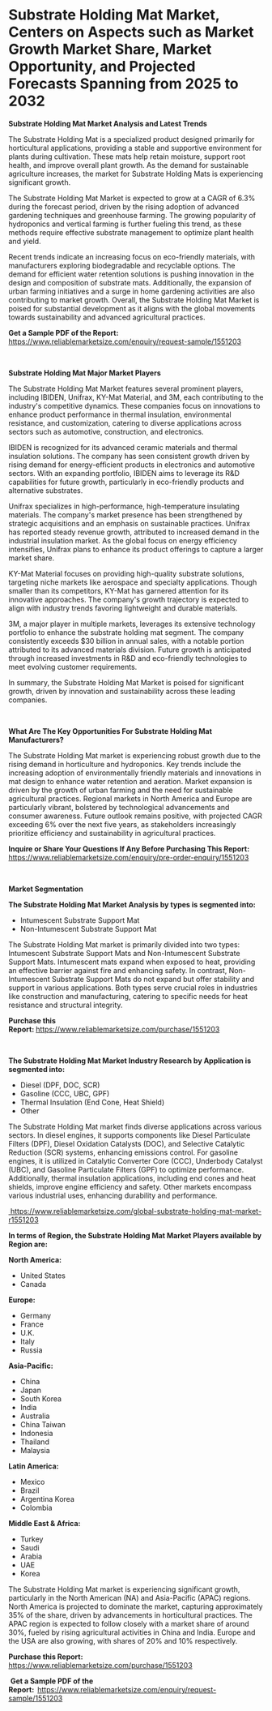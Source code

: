 <p><h1>Substrate Holding Mat Market, Centers on Aspects such as Market Growth Market Share, Market Opportunity, and Projected Forecasts Spanning from 2025 to 2032</h1></p><p><strong>Substrate Holding Mat Market Analysis and Latest Trends</strong></p>
<p><p>The Substrate Holding Mat is a specialized product designed primarily for horticultural applications, providing a stable and supportive environment for plants during cultivation. These mats help retain moisture, support root health, and improve overall plant growth. As the demand for sustainable agriculture increases, the market for Substrate Holding Mats is experiencing significant growth.</p><p>The Substrate Holding Mat Market is expected to grow at a CAGR of 6.3% during the forecast period, driven by the rising adoption of advanced gardening techniques and greenhouse farming. The growing popularity of hydroponics and vertical farming is further fueling this trend, as these methods require effective substrate management to optimize plant health and yield.</p><p>Recent trends indicate an increasing focus on eco-friendly materials, with manufacturers exploring biodegradable and recyclable options. The demand for efficient water retention solutions is pushing innovation in the design and composition of substrate mats. Additionally, the expansion of urban farming initiatives and a surge in home gardening activities are also contributing to market growth. Overall, the Substrate Holding Mat Market is poised for substantial development as it aligns with the global movements towards sustainability and advanced agricultural practices.</p></p>
<p><strong>Get a Sample PDF of the Report:&nbsp;</strong> <a href="https://www.reliablemarketsize.com/enquiry/request-sample/1551203?utm_campaign=2637&utm_medium=2&utm_source=Github&utm_content=ia&utm_term=15042025&utm_id=substrate-holding-mat">https://www.reliablemarketsize.com/enquiry/request-sample/1551203</a></p>
<p>&nbsp;</p>
<p><strong>Substrate Holding Mat Major Market Players</strong></p>
<p><p>The Substrate Holding Mat Market features several prominent players, including IBIDEN, Unifrax, KY-Mat Material, and 3M, each contributing to the industry's competitive dynamics. These companies focus on innovations to enhance product performance in thermal insulation, environmental resistance, and customization, catering to diverse applications across sectors such as automotive, construction, and electronics.</p><p>IBIDEN is recognized for its advanced ceramic materials and thermal insulation solutions. The company has seen consistent growth driven by rising demand for energy-efficient products in electronics and automotive sectors. With an expanding portfolio, IBIDEN aims to leverage its R&D capabilities for future growth, particularly in eco-friendly products and alternative substrates.</p><p>Unifrax specializes in high-performance, high-temperature insulating materials. The company's market presence has been strengthened by strategic acquisitions and an emphasis on sustainable practices. Unifrax has reported steady revenue growth, attributed to increased demand in the industrial insulation market. As the global focus on energy efficiency intensifies, Unifrax plans to enhance its product offerings to capture a larger market share.</p><p>KY-Mat Material focuses on providing high-quality substrate solutions, targeting niche markets like aerospace and specialty applications. Though smaller than its competitors, KY-Mat has garnered attention for its innovative approaches. The company's growth trajectory is expected to align with industry trends favoring lightweight and durable materials.</p><p>3M, a major player in multiple markets, leverages its extensive technology portfolio to enhance the substrate holding mat segment. The company consistently exceeds $30 billion in annual sales, with a notable portion attributed to its advanced materials division. Future growth is anticipated through increased investments in R&D and eco-friendly technologies to meet evolving customer requirements. </p><p>In summary, the Substrate Holding Mat Market is poised for significant growth, driven by innovation and sustainability across these leading companies.</p></p>
<p>&nbsp;</p>
<p><strong>What Are The Key Opportunities For Substrate Holding Mat Manufacturers?</strong></p>
<p><p>The Substrate Holding Mat market is experiencing robust growth due to the rising demand in horticulture and hydroponics. Key trends include the increasing adoption of environmentally friendly materials and innovations in mat design to enhance water retention and aeration. Market expansion is driven by the growth of urban farming and the need for sustainable agricultural practices. Regional markets in North America and Europe are particularly vibrant, bolstered by technological advancements and consumer awareness. Future outlook remains positive, with projected CAGR exceeding 6% over the next five years, as stakeholders increasingly prioritize efficiency and sustainability in agricultural practices.</p></p>
<p><strong>Inquire or Share Your Questions If Any Before Purchasing This Report:</strong> <a href="https://www.reliablemarketsize.com/enquiry/pre-order-enquiry/1551203?utm_campaign=2637&utm_medium=2&utm_source=Github&utm_content=ia&utm_term=15042025&utm_id=substrate-holding-mat">https://www.reliablemarketsize.com/enquiry/pre-order-enquiry/1551203</a></p>
<p>&nbsp;</p>
<p><strong>Market Segmentation</strong></p>
<p><strong>The Substrate Holding Mat Market Analysis by types is segmented into:</strong></p>
<p><ul><li>Intumescent Substrate Support Mat</li><li>Non-Intumescent Substrate Support Mat</li></ul></p>
<p><p>The Substrate Holding Mat market is primarily divided into two types: Intumescent Substrate Support Mats and Non-Intumescent Substrate Support Mats. Intumescent mats expand when exposed to heat, providing an effective barrier against fire and enhancing safety. In contrast, Non-Intumescent Substrate Support Mats do not expand but offer stability and support in various applications. Both types serve crucial roles in industries like construction and manufacturing, catering to specific needs for heat resistance and structural integrity.</p></p>
<p><strong>Purchase this Report:&nbsp;</strong><a href="https://www.reliablemarketsize.com/purchase/1551203?utm_campaign=2637&utm_medium=2&utm_source=Github&utm_content=ia&utm_term=15042025&utm_id=substrate-holding-mat">https://www.reliablemarketsize.com/purchase/1551203</a></p>
<p>&nbsp;</p>
<p><strong>The Substrate Holding Mat Market Industry Research by Application is segmented into:</strong></p>
<p><ul><li>Diesel (DPF, DOC, SCR)</li><li>Gasoline (CCC, UBC, GPF)</li><li>Thermal Insulation (End Cone, Heat Shield)</li><li>Other</li></ul></p>
<p><p>The Substrate Holding Mat market finds diverse applications across various sectors. In diesel engines, it supports components like Diesel Particulate Filters (DPF), Diesel Oxidation Catalysts (DOC), and Selective Catalytic Reduction (SCR) systems, enhancing emissions control. For gasoline engines, it is utilized in Catalytic Converter Core (CCC), Underbody Catalyst (UBC), and Gasoline Particulate Filters (GPF) to optimize performance. Additionally, thermal insulation applications, including end cones and heat shields, improve engine efficiency and safety. Other markets encompass various industrial uses, enhancing durability and performance.</p></p>
<p><a href="https://www.reliablemarketsize.com/global-substrate-holding-mat-market-r1551203?utm_campaign=2637&utm_medium=2&utm_source=Github&utm_content=ia&utm_term=15042025&utm_id=substrate-holding-mat">&nbsp;https://www.reliablemarketsize.com/global-substrate-holding-mat-market-r1551203</a></p>
<p><strong>In terms of Region, the Substrate Holding Mat Market Players available by Region are:</strong></p>
<p>
    <p> <strong> North America: </strong>
        <ul>
            <li>United States</li>
            <li>Canada</li>
        </ul>
        </p> 
    <p> <strong> Europe: </strong>
        <ul>
            <li>Germany</li>
            <li>France</li>
            <li>U.K.</li>
            <li>Italy</li>
            <li>Russia</li>
        </ul>
        </p> 
    <p> <strong> Asia-Pacific: </strong>
        <ul>
            <li>China</li>
            <li>Japan</li>
            <li>South Korea</li>
            <li>India</li>
            <li>Australia</li>
            <li>China Taiwan</li>
            <li>Indonesia</li>
            <li>Thailand</li>
            <li>Malaysia</li>
        </ul>
        </p> 
    <p> <strong> Latin America: </strong>
        <ul>
            <li>Mexico</li>
            <li>Brazil</li>
            <li>Argentina Korea</li>
            <li>Colombia</li>
        </ul>
        </p> 
    <p> <strong> Middle East & Africa: </strong>
        <ul>
            <li>Turkey</li>
            <li>Saudi</li>
            <li>Arabia</li>
            <li>UAE</li>
            <li>Korea</li>
        </ul>
    </p>
    </p>
<p><p>The Substrate Holding Mat market is experiencing significant growth, particularly in the North American (NA) and Asia-Pacific (APAC) regions. North America is projected to dominate the market, capturing approximately 35% of the share, driven by advancements in horticultural practices. The APAC region is expected to follow closely with a market share of around 30%, fueled by rising agricultural activities in China and India. Europe and the USA are also growing, with shares of 20% and 10% respectively.</p></p>
<p><strong>Purchase this Report: </strong><a href="https://www.reliablemarketsize.com/purchase/1551203?utm_campaign=2637&utm_medium=2&utm_source=Github&utm_content=ia&utm_term=15042025&utm_id=substrate-holding-mat">https://www.reliablemarketsize.com/purchase/1551203</a></p>
<p>&nbsp;<strong>Get a Sample PDF of the Report:&nbsp;&nbsp;</strong><a href="https://www.reliablemarketsize.com/enquiry/request-sample/1551203?utm_campaign=2637&utm_medium=2&utm_source=Github&utm_content=ia&utm_term=15042025&utm_id=substrate-holding-mat">https://www.reliablemarketsize.com/enquiry/request-sample/1551203</a></p>
<p><strong></strong></p>
<p><p></p><p></p><p></p></p>